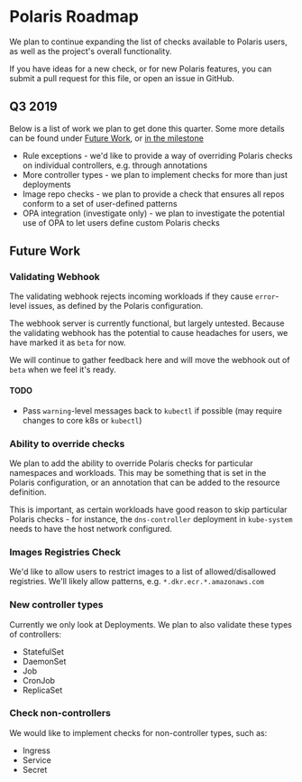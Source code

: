 # Polaris Roadmap
We plan to continue expanding the list of checks available to Polaris users,
as well as the project's overall functionality.

If you have ideas for a new check, or for new Polaris features,
you can submit a pull request for this file, or open an issue in GitHub.

## Q3 2019
Below is a list of work we plan to get done this quarter. Some more details can be found under
[Future Work](#future_work), or
[in the milestone](https://github.com/FairwindsOps/polaris/milestone/1)
* Rule exceptions - we'd like to provide a way of overriding Polaris checks on individual controllers, e.g. through annotations
* More controller types - we plan to implement checks for more than just deployments
* Image repo checks - we plan to provide a check that ensures all repos conform to a set of user-defined patterns
* OPA integration (investigate only) - we plan to investigate the potential use of OPA to let users define custom Polaris checks

## Future Work
### Validating Webhook
The validating webhook rejects incoming workloads if they cause `error`-level
issues, as defined by the Polaris configuration.

The webhook server is currently functional, but largely untested. Because
the validating webhook has the potential to cause headaches for users,
we have marked it as `beta` for now.

We will continue to gather feedback here and will move the webhook out of `beta`
when we feel it's ready.

#### TODO
* Pass `warning`-level messages back to `kubectl` if possible (may require changes
to core k8s or `kubectl`)

### Ability to override checks
We plan to add the ability to override Polaris checks for particular namespaces
and workloads. This may be something that is set in the Polaris configuration,
or an annotation that can be added to the resource definition.

This is important, as certain workloads have good reason to skip particular Polaris
checks - for instance, the `dns-controller` deployment in `kube-system` needs to have
the host network configured.

### Images Registries Check
We'd like to allow users to restrict images to a list of allowed/disallowed registries.
We'll likely allow patterns, e.g. `*.dkr.ecr.*.amazonaws.com`

### New controller types
Currently we only look at Deployments. We plan to also validate these types of controllers:
* StatefulSet
* DaemonSet
* Job
* CronJob
* ReplicaSet

### Check non-controllers
We would like to implement checks for non-controller types, such as:
* Ingress
* Service
* Secret

